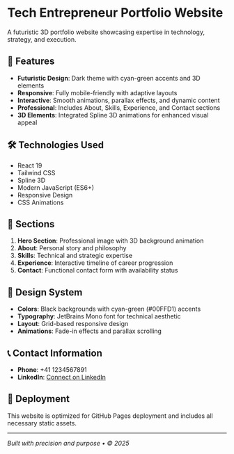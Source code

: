 # Tech Entrepreneur Portfolio Website

A futuristic 3D portfolio website showcasing expertise in technology, strategy, and execution.

## 🚀 Features

- **Futuristic Design**: Dark theme with cyan-green accents and 3D elements
- **Responsive**: Fully mobile-friendly with adaptive layouts
- **Interactive**: Smooth animations, parallax effects, and dynamic content
- **Professional**: Includes About, Skills, Experience, and Contact sections
- **3D Elements**: Integrated Spline 3D animations for enhanced visual appeal

## 🛠️ Technologies Used

- React 19
- Tailwind CSS
- Spline 3D
- Modern JavaScript (ES6+)
- Responsive Design
- CSS Animations

## 📱 Sections

1. **Hero Section**: Professional image with 3D background animation
2. **About**: Personal story and philosophy
3. **Skills**: Technical and strategic expertise
4. **Experience**: Interactive timeline of career progression
5. **Contact**: Functional contact form with availability status

## 🎨 Design System

- **Colors**: Black backgrounds with cyan-green (#00FFD1) accents
- **Typography**: JetBrains Mono font for technical aesthetic
- **Layout**: Grid-based responsive design
- **Animations**: Fade-in effects and parallax scrolling

## 📞 Contact Information

- **Phone**: +41 1234567891
- **LinkedIn**: [Connect on LinkedIn](https://linkedin.com/in/tech-entrepreneur)

## 🚀 Deployment

This website is optimized for GitHub Pages deployment and includes all necessary static assets.

---

*Built with precision and purpose • © 2025*